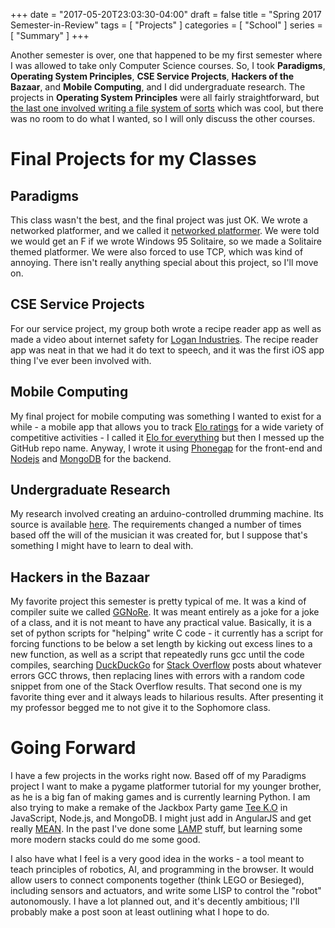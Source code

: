 +++
date = "2017-05-20T23:03:30-04:00"
draft = false
title = "Spring 2017 Semester-in-Review"
tags = [ "Projects" ]
categories = [ "School" ]
series = [ "Summary" ]
+++

Another semester is over, one that happened to be my first semester
where I was allowed to take only Computer Science courses. So, I took
**Paradigms**, **Operating System Principles**, **CSE Service Projects**,
**Hackers of the Bazaar**, and **Mobile Computing**, and I did undergraduate
research. The projects in **Operating System Principles** were
all fairly straightforward, but [the last one involved writing a 
file system of sorts](http://www3.nd.edu/~dthain/courses/cse30341/spring2017/project6/)
which was cool, but there was no room to do what I wanted, so I will
only discuss the other courses.

Final Projects for my Classes
==

Paradigms
--

This class wasn't the best, and the final project was just OK. We wrote
a networked platformer, and we called it [networked platformer](https://github.com/a3qz/networked_platformer).
We were told we would get an F if we wrote Windows 95 Solitaire, so we made
a Solitaire themed platformer. We were also forced to use TCP, which was
kind of annoying. There isn't really anything special about this project, so
I'll move on.

CSE Service Projects
--

For our service project, my group both wrote a recipe reader app as well as
made a video about internet safety for [Logan Industries](http://www.logancenter.org/adults/logan-industries/).
The recipe reader app was neat in that we had it do text to speech, and it was
the first iOS app thing I've ever been involved with.

Mobile Computing
--

My final project for mobile computing was something I wanted to exist for
a while - a mobile app that allows you to track [Elo ratings](https://en.wikipedia.org/wiki/Elo_rating_system)
for a wide variety of competitive activities - I called it [Elo for everything](https://github.com/JohnathonNow/eloforeveryone)
but then I messed up the GitHub repo name.
Anyway, I wrote it using [Phonegap](https://en.wikipedia.org/wiki/Apache_Cordova) for the front-end and [Nodejs](https://en.wikipedia.org/wiki/Node.js) and
[MongoDB](https://en.wikipedia.org/wiki/MongoDB) for the backend.

Undergraduate Research
--

My research involved creating an arduino-controlled drumming machine. Its
source is available [here](https://github.com/nd-cse-design/arduino-music).
The requirements changed a number of times based off the will of the musician
it was created for, but I suppose that's something I might have to learn to
deal with.

Hackers in the Bazaar
--

My favorite project this semester is pretty typical of me. It was a 
kind of compiler suite we called [GGNoRe](http://bashfulbytes.com/ggnore/).
It was meant entirely as a joke for a joke of a class, and it is not
meant to have any practical value. Basically, it is a set of python scripts for
"helping" write C code - it currently has a script for forcing functions
to be below a set length by kicking out excess lines to a new function, as well
as a script that repeatedly runs gcc until the code compiles, searching
[DuckDuckGo](https://duckduckgo.com/) for [Stack Overflow](http://stackoverflow.com/)
posts about whatever errors GCC throws, then replacing lines with
errors with a random code snippet from one of the Stack Overflow results.
That second one is my favorite thing ever and it always leads to hilarious
results. After presenting it my professor begged me to not give it to the
Sophomore class.


Going Forward
==

I have a few projects in the works right now. Based off of my Paradigms project
I want to make a pygame platformer tutorial for my younger brother, as he is
a big fan of making games and is currently learning Python. I am also
trying to make a remake of the Jackbox Party game [Tee K.O](http://jackboxgames.com/tag/tee-k-o/)
in JavaScript, Node.js, and MongoDB. I might just add in AngularJS and get
really [MEAN](http://mean.io/). In the past I've done some 
[LAMP](https://en.wikipedia.org/wiki/LAMP_(software_bundle)) stuff, but
learning some more modern stacks could do me some good.

I also have what I feel is a very good idea in the works - a tool meant to teach
principles of robotics, AI, and programming in the browser. It would
allow users to connect components together (think LEGO or Besieged),
including sensors and actuators, and write some LISP to control the
"robot" autonomously. I have a lot planned out, and it's decently ambitious;
I'll probably make a post soon at least outlining what I hope to do.

